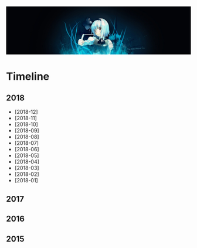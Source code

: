 [![header](../assets/header06.jpg)](https://yuenshome.github.io)

# Timeline

## 2018

- [2018-12]  
- [2018-11]  
- [2018-10]  
- [2018-09]  
- [2018-08]  
- [2018-07]  
- [2018-06]  
- [2018-05]  
- [2018-04]  
- [2018-03]  
- [2018-02]  
- [2018-01]  

## 2017

## 2016

## 2015
